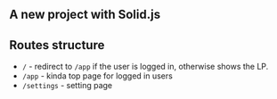 ## A new project with Solid.js

## Routes structure

* `/` - redirect to `/app` if the user is logged in, otherwise shows the LP.
* `/app` - kinda top page for logged in users
* `/settings` - setting page
